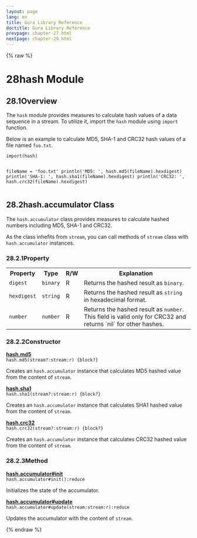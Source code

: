 ```yaml
---
layout: page
lang: en
title: Gura Library Reference
doctitle: Gura Library Reference
prevpage: chapter-27.html
nextpage: chapter-29.html
---
```

{% raw %}
<h1><span class="caption-index-1">28</span><a name="anchor-28"></a>hash Module</h1>
<h2><span class="caption-index-2">28.1</span><a name="anchor-28-1"></a>Overview</h2>
<p>
The <code class="highlighter-rouge">hash</code> module provides measures to calculate hash values of a data sequence in a stream. To utilize it, import the <code class="highlighter-rouge">hash</code> module using <code class="highlighter-rouge">import</code> function.
</p>
<p>
Below is an example to calculate MD5, SHA-1 and CRC32 hash values of a file named <code class="highlighter-rouge">foo.txt</code>.
</p>
<pre class="highlight"><code>import(hash)

fileName = 'foo.txt'
println('MD5: ', hash.md5(fileName).hexdigest)
println('SHA-1: ', hash.sha1(fileName).hexdigest)
println('CRC32: ', hash.crc32(fileName).hexdigest)
</code></pre>
<h2><span class="caption-index-2">28.2</span><a name="anchor-28-2"></a>hash.accumulator Class</h2>
<p>
The <code class="highlighter-rouge">hash.accumulator</code> class provides measures to calculate hashed numbers including MD5, SHA-1 and CRC32.
</p>
<p>
As the class inhefits from <code class="highlighter-rouge">stream</code>, you can call methods of <code class="highlighter-rouge">stream</code> class with <code class="highlighter-rouge">hash.accumulator</code> instances.
</p>
<h3><span class="caption-index-3">28.2.1</span><a name="anchor-28-2-1"></a>Property</h3>
<p>
<table class="table">
<tr>
<th>
Property</th>
<th>
Type</th>
<th>
R/W</th>
<th>
Explanation</th>
</tr>


<tr>
<td>
<code>digest</code></td>
<td>
<code>binary</code></td>
<td>
R</td>

<td>
Returns the hashed result as <code>binary</code>.</td>
</tr>


<tr>
<td>
<code>hexdigest</code></td>
<td>
<code>string</code></td>
<td>
R</td>

<td>
Returns the hashed result as <code>string</code> in hexadecimal format.</td>
</tr>


<tr>
<td>
<code>number</code></td>
<td>
<code>number</code></td>
<td>
R</td>

<td>
Returns the hashed result as <code>number</code>.
This field is valid only for CRC32 and returns `nil` for other hashes.</td>
</tr>


</table>

</p>
<h3><span class="caption-index-3">28.2.2</span><a name="anchor-28-2-2"></a>Constructor</h3>
<p>
<div><strong style="text-decoration:underline">hash.md5</strong></div>
<div style="margin-bottom:1em"><code>hash.md5(stream?:stream:r) {block?}</code></div>
Creates an <code class="highlighter-rouge">hash.accumulator</code> instance that calculates MD5 hashed value from the content of <code class="highlighter-rouge">stream</code>.
</p>
<p>
<div><strong style="text-decoration:underline">hash.sha1</strong></div>
<div style="margin-bottom:1em"><code>hash.sha1(stream?:stream:r) {block?}</code></div>
Creates an <code class="highlighter-rouge">hash.accumulator</code> instance that calculates SHA1 hashed value from the content of <code class="highlighter-rouge">stream</code>.
</p>
<p>
<div><strong style="text-decoration:underline">hash.crc32</strong></div>
<div style="margin-bottom:1em"><code>hash.crc32(stream?:stream:r) {block?}</code></div>
Creates an <code class="highlighter-rouge">hash.accumulator</code> instance that calculates CRC32 hashed value from the content of <code class="highlighter-rouge">stream</code>.
</p>
<h3><span class="caption-index-3">28.2.3</span><a name="anchor-28-2-3"></a>Method</h3>
<p>
<div><strong style="text-decoration:underline">hash.accumulator#init</strong></div>
<div style="margin-bottom:1em"><code>hash.accumulator#init():reduce</code></div>
Initializes the state of the accumulator.
</p>
<p>
<div><strong style="text-decoration:underline">hash.accumulator#update</strong></div>
<div style="margin-bottom:1em"><code>hash.accumulator#update(stream:stream:r):reduce</code></div>
Updates the accumulator with the content of <code class="highlighter-rouge">stream</code>.
</p>
<p />

{% endraw %}
